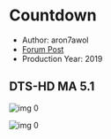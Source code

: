 # Countdown

* Author: aron7awol
* [Forum Post](https://www.avsforum.com/threads/bass-eq-for-filtered-movies.2995212/post-59134024)
* Production Year: 2019

## DTS-HD MA 5.1

![img 0](http://imgur.com/YMqDxkK.jpg)

![img 0](http://imgur.com/K1hPNBi.png)


